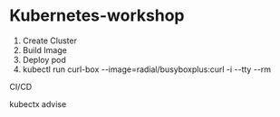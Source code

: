 # Kubernetes-workshop

1) Create Cluster
2) Build Image
3) Deploy pod
4) kubectl run curl-box --image=radial/busyboxplus:curl -i --tty --rm


CI/CD

kubectx advise